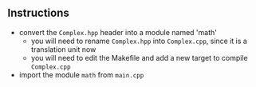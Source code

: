 
## Instructions

* convert the `Complex.hpp` header into a module named 'math'
  * you will need to rename `Complex.hpp` into `Complex.cpp`, since it is a translation unit now
  * you will need to edit the Makefile and add a new target to compile `Complex.cpp`
* import the module `math` from `main.cpp`
